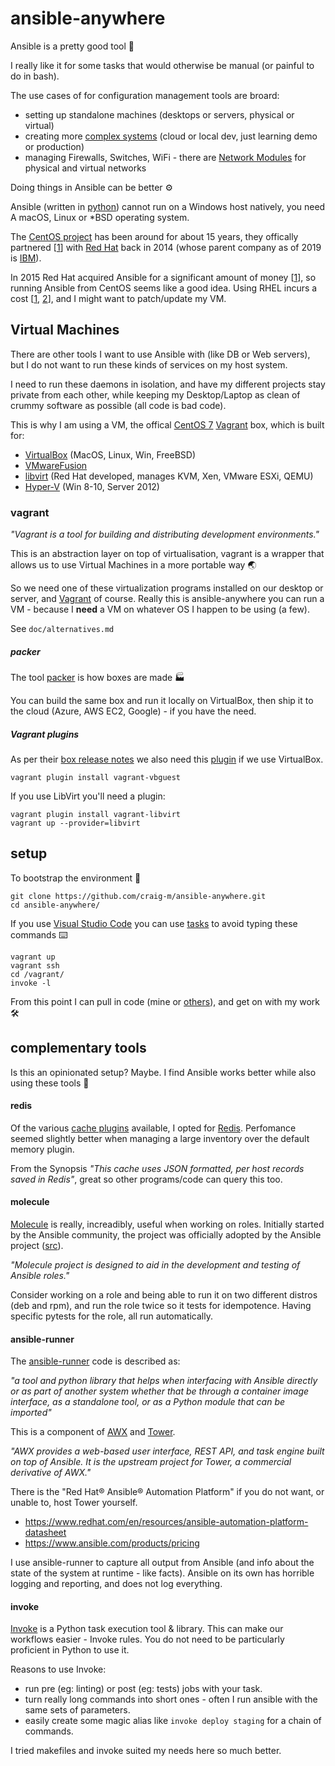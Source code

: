 # ansible-anywhere

Ansible is a pretty good tool 🔧

I really like it for some tasks that would otherwise be manual (or painful to do in bash).

The use cases of for configuration management tools are broard:

* setting up standalone machines (desktops or servers, physical or virtual)
* creating more [complex systems](https://github.com/donnemartin/system-design-primer) (cloud or local dev, just learning demo or production)
* managing Firewalls, Switches, WiFi - there are [Network Modules](https://docs.ansible.com/ansible/latest/network/index.html) for physical and virtual networks

Doing things in Ansible can be better ⚙️

Ansible (written in [python](https://www.python.org/)) cannot run on a Windows host natively, you need A macOS, Linux or *BSD operating system.

The [CentOS project](https://en.wikipedia.org/wiki/CentOS) has been around for about 15 years, they  offically partnered [[1](https://www.redhat.com/en/about/press-releases/red-hat-and-centos-join-forces)] with [Red Hat](https://en.wikipedia.org/wiki/Red_Hat) back in 2014 (whose parent company as of 2019 is [IBM](https://en.wikipedia.org/wiki/IBM)).

In 2015 Red Hat acquired Ansible for a significant amount of money [[1](https://www.redhat.com/en/about/press-releases/red-hat-acquire-it-automation-and-devops-leader-ansible)], so running Ansible from CentOS seems like a good idea. Using RHEL incurs a cost [[1](https://access.redhat.com/articles/11258), [2](https://www.redhat.com/en/resources/Linux-rhel-subscription-guide)], and I might want to patch/update my VM.


## Virtual Machines

There are other tools I want to use Ansible with (like DB or Web servers), but I do not want to run these kinds of services on my host system.

I need to run these daemons in isolation, and have my different projects stay private from each other, while keeping my Desktop/Laptop as clean of crummy software as possible (all code is bad code).

This is why I am using a VM, the offical [CentOS 7](https://app.vagrantup.com/centos/boxes/7/versions/1905.1) [Vagrant](https://github.com/hashicorp/vagrant) box, which is built for:

* [VirtualBox](https://www.virtualbox.org/) (MacOS, Linux, Win, FreeBSD)
* [VMwareFusion](https://www.vmware.com/au/products/fusion.html)
* [libvirt](https://en.wikipedia.org/wiki/Libvirt) (Red Hat developed, manages KVM, Xen, VMware ESXi, QEMU)
* [Hyper-V](https://docs.microsoft.com/en-us/windows-server/virtualization/hyper-v/hyper-v-technology-overview) (Win 8-10, Server 2012)


### vagrant

_"Vagrant is a tool for building and distributing development environments."_

This is an abstraction layer on top of virtualisation, vagrant is a wrapper that allows us to use Virtual Machines in a more portable way 🌏

So we need one of these virtualization programs installed on our desktop or server, and [Vagrant](https://www.vagrantup.com/downloads.html) of course. Really this is ansible-anywhere you can run a VM - because I **need** a VM on whatever OS I happen to be using (a few).

See `doc/alternatives.md`

##### packer

The tool [packer](https://packer.io/) is how boxes are made 🏭

You can build the same box and run it locally on VirtualBox, then ship it to the cloud (Azure, AWS EC2, Google) - if you have the need.


##### Vagrant plugins

As per their [box release notes](https://blog.centos.org/2019/07/updated-centos-vagrant-images-available-v1905-01/) we also need this [plugin](https://www.vagrantup.com/docs/plugins/) if we use VirtualBox.

```
vagrant plugin install vagrant-vbguest
```

If you use LibVirt you'll need a plugin:

```
vagrant plugin install vagrant-libvirt
vagrant up --provider=libvirt
```


## setup

To bootstrap the environment 🚀

```
git clone https://github.com/craig-m/ansible-anywhere.git
cd ansible-anywhere/
```

If you use [Visual Studio Code](https://code.visualstudio.com/) you can use [tasks](https://code.visualstudio.com/docs/editor/tasks) to avoid typing these commands ⌨️

```
vagrant up
vagrant ssh
cd /vagrant/
invoke -l
```


From this point I can pull in code  (mine or [others](https://galaxy.ansible.com/)), and get on with my work 🛠


## complementary tools

Is this an opinionated setup? Maybe. I find Ansible works better while also using these tools 🤹


#### redis

Of the various [cache plugins](https://docs.ansible.com/ansible/latest/plugins/cache.html) available, I opted for [Redis](https://redis.io/). Perfomance seemed slightly better when managing a large inventory over the default memory plugin.

From the Synopsis _"This cache uses JSON formatted, per host records saved in Redis"_, great so other programs/code can query this too.


#### molecule

[Molecule](https://molecule.readthedocs.io/en/latest/) is really, increadibly, useful when working on roles. Initially started by the Ansible community, the project was officially adopted by the Ansible project ([src](https://www.ansible.com/practical-ansible-testing-with-molecule)).

_"Molecule project is designed to aid in the development and testing of Ansible roles."_

Consider working on a role and being able to run it on two different distros (deb and rpm), and run the role twice so it tests for idempotence. Having specific pytests for the role, all run automatically.


#### ansible-runner

The [ansible-runner](https://github.com/ansible/ansible-runner) code is described as:

_"a tool and python library that helps when interfacing with Ansible directly or as part of another system whether that be through a container image interface, as a standalone tool, or as a Python module that can be imported"_

This is a component of [AWX](https://github.com/ansible/awx) and [Tower](https://www.ansible.com/products/tower).

_"AWX provides a web-based user interface, REST API, and task engine built on top of Ansible. It is the upstream project for Tower, a commercial derivative of AWX."_


There is the "Red Hat® Ansible® Automation Platform" if you do not want, or unable to, host Tower yourself.

* https://www.redhat.com/en/resources/ansible-automation-platform-datasheet
* https://www.ansible.com/products/pricing


I use ansible-runner to capture all output from Ansible (and info about the state of the system at runtime - like facts). Ansible on its own has horrible logging and reporting, and does not log everything.


#### invoke

[Invoke](http://www.pyinvoke.org/) is a Python task execution tool & library. This can make our workflows easier - Invoke rules. You do not need to be particularly proficient in Python to use it.

Reasons to use Invoke:

* run pre (eg: linting) or post (eg: tests) jobs with your task.
* turn really long commands into short ones - often I run ansible with the same sets of parameters.
* easily create some magic alias like `invoke deploy staging` for a chain of commands.

I tried makefiles and invoke suited my needs here so much better.